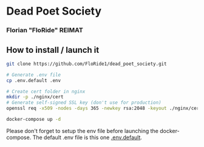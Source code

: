 # Dead Poet Society

### Florian "FloRide" REIMAT

## How to install / launch it

```sh
git clone https://github.com/FloRide1/dead_poet_society.git

# Generate .env file
cp .env.default .env

# Create cert folder in nginx
mkdir -p ./nginx/cert
# Generate self-signed SSL key (don't use for production)
openssl req -x509 -nodes -days 365 -newkey rsa:2048 -keyout ./nginx/cert/nginx.priv.pem -out ./nginx/cert/nginx.pub.pem

docker-compose up -d
```

Please don't forget to setup the env file before launching the docker-compose.
The default .env file is this one [.env.default](./.env.default).
